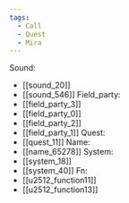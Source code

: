 ```yaml
---
tags:
  - Call
  - Quest
  - Mira
---
```

Sound:
- [[sound_20]]
- [[sound_546]]
Field_party:
- [[field_party_3]]
- [[field_party_0]]
- [[field_party_2]]
- [[field_party_1]]
Quest:
- [[quest_11]]
Name:
- [[name_65278]]
System:
- [[system_18]]
- [[system_40]]
Fn:
- [[u2512_function11]]
- [[u2512_function13]]
